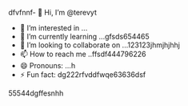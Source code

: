 dfvfnnf- 👋 Hi, I’m @terevyt
- 👀 I’m interested in ...
- 🌱 I’m currently learning ...gfsds654465
- 💞️ I’m looking to collaborate on ...123123jhmjhjhhj
- 📫 How to reach me ..ffsdf444796226
- 😄 Pronouns: ...h
- ⚡ Fun fact: dg222rfvddfwqe63636dsf
<!---4565werasdf4458dfg6262dsf
terevyt/terevyt is a ✨ special ✨ repository because its `README.md` (this f63ile) appears on your GitHub p58rofile.vdsadsgerg
You can click the Preview link to take a look at your changevxxxxs.р123465
--->55544dgffesnhh
